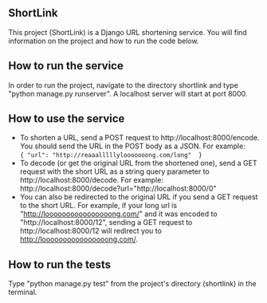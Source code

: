 ## ShortLink 

This project (ShortLink) is a Django URL shortening service. You will find information on the project and how to run the code below.

## How to run the service
In order to run the project, navigate to the directory shortlink and type "python manage.py runserver".
A localhost server will start at port 8000. 

## How to use the service

- To shorten a URL, send a POST request to http://localhost:8000/encode. You should send the URL in the POST body as a JSON. For example:\
`{
      "url": "http://reaaalllllylooooooong.com/long" 
}`
- To decode (or get the original URL from the shortened one), send a GET request with the short URL as a string query parameter to http://localhost:8000/decode. For example:
http://localhost:8000/decode?url="http://localhost:8000/0"
- You can also be redirected to the original URL if you send a GET request to the short URL. For example, if your long url is "http://loooooooooooooooong.com/" and it was encoded to "http://localhost:8000/12", sending a GET request to http://localhost:8000/12 will redirect you to http://loooooooooooooooong.com/.

## How to run the tests

Type "python manage.py test" from the project's directory (shortlink) in the terminal. 
